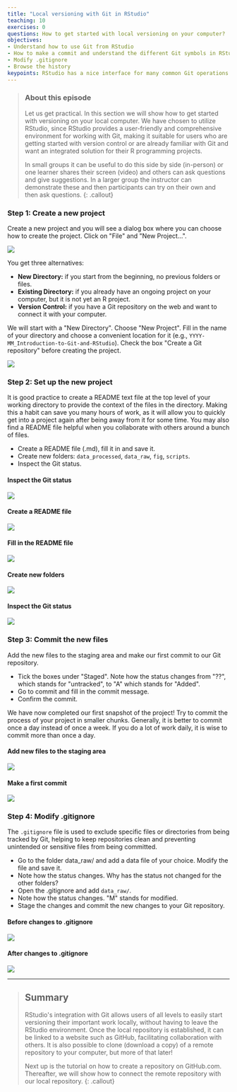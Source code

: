 ```yaml
---
title: "Local versioning with Git in RStudio"
teaching: 10
exercises: 0
questions: How to get started with local versioning on your computer?
objectives:
- Understand how to use Git from RStudio
- How to make a commit and understand the different Git symbols in RStudio
- Modify .gitignore
- Browse the history
keypoints: RStudio has a nice interface for many common Git operations
---
```


> ### About this episode 
> Let us get practical. In this section we will show how to get started with versioning on your local computer. 
> We have chosen to utilize RStudio, since RStudio provides a user-friendly and comprehensive environment for working with Git, 
> making it suitable for users who are getting started with version control or are already familiar with Git 
> and want an integrated solution for their R programming projects.
> 
> In small groups it can be useful to do this side by side (in-person) or one
> learner shares their screen (video) and others can ask questions and give
> suggestions. In a larger group the instructor can demonstrate these and then
> participants can try on their own and then ask questions.
{: .callout}


### Step 1: Create a new project

Create a new project and you will see a dialog box where you can choose how to create the project. Click on "File" and "New Project...".


![](../fig/creating-new-R-project_New-Directory/00_create-New-R-Project-Git-RStudio.png)


You get three alternatives:

- **New Directory:** if you start from the beginning, no previous folders or files.
- **Existing Directory:** if you already have an ongoing project on your computer, but it is not yet an R project.
- **Version Control:** if you have a Git repository on the web and want to connect it with your computer.

We will start with a "New Directory". Choose "New Project". Fill in the name of your directory and choose a convenient location for it (e.g., `YYYY-MM_Introduction-to-Git-and-RStudio`). Check the box "Create a Git repository" before creating the project.


![](../fig/creating-new-R-project_New-Directory/01_create-a-New-Project-Git-RStudio.png)


### Step 2: Set up the new project

It is good practice to create a README text file at the top level of your working directory to provide the context of the files in the directory. Making this a habit can save you many hours of work, as it will allow you to quickly get into a project again after being away from it for some time. You may also find a README file helpful when you collaborate with others around a bunch of files.

- Create a README file (.md), fill it in and save it.
- Create new folders: `data_processed`, `data_raw`, `fig`, `scripts`.
- Inspect the Git status.


#### Inspect the Git status
![](../fig/creating-new-R-project_New-Directory/02_inspect-Git-status-from-start-Git-RStudio.png)


#### Create a README file
![](../fig/creating-new-R-project_New-Directory/03_create-a-README-Git-RStudio.png)


#### Fill in the README file
![](../fig/creating-new-R-project_New-Directory/04_fill-in-the-README-Git-RStudio.png)


#### Create new folders
![](../fig/creating-new-R-project_New-Directory/05_create-new-folders-Git-RStudio.png)


#### Inspect the Git status
![](../fig/creating-new-R-project_New-Directory/06_Git-status-after-initial-project-set-up-Git-RStudio.png)


### Step 3: Commit the new files

Add the new files to the staging area and make our first commit to our Git repository.

- Tick the boxes under "Staged". Note how the status changes from "??", which stands for "untracked", to "A" which stands for "Added".
- Go to commit and fill in the commit message.
- Confirm the commit.

We have now completed our first snapshot of the project! Try to commit the process of your project in smaller chunks. Generally, it is better to commit once a day instead of once a week. If you do a lot of work daily, it is wise to commit more than once a day.


#### Add new files to the staging area
![](../fig/creating-new-R-project_New-Directory/07_add-new-files-to-staging-area-Git-RStudio.png)


#### Make a first commit
![](../fig/creating-new-R-project_New-Directory/08_first-commit-Git-RStudio.png)

### Step 4: Modify .gitignore

The `.gitignore` file is used to exclude specific files or directories from being tracked by Git, helping to keep repositories clean and preventing unintended or sensitive files from being committed. 

- Go to the folder data_raw/ and add a data file of your choice. Modify the file and save it.
- Note how the status changes. Why has the status not changed for the other folders?
- Open the .gitignore and add `data_raw/`.
- Note how the status changes. "M" stands for modified.
- Stage the changes and commit the new changes to your Git repository.


#### Before changes to .gitignore
![](../fig/creating-new-R-project_New-Directory/09_raw-test-data-before-gitignore-Git-RStudio.png)


#### After changes to .gitignore
![](../fig/creating-new-R-project_New-Directory/10_raw-test-data-after-gitignore-Git-RStudio.png)

---

> ## Summary
>
> RStudio's integration with Git allows users of all levels to easily start versioning their important work locally, without having to leave the RStudio environment. Once the local repository is established, it can be linked to a website such as GitHub, facilitating collaboration with others. It is also possible to clone (download a copy) of a remote repository to your computer, but more of that later!
>
> Next up is the tutorial on how to create a repository on GitHub.com. Thereafter, we will show how to connect the remote repository with our local repository.
{: .callout}
